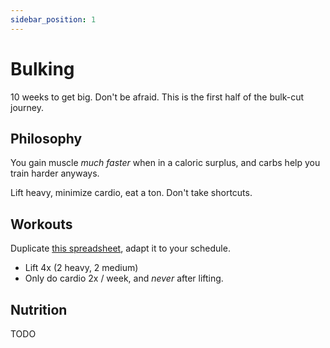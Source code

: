 ```yaml
---
sidebar_position: 1
---
```


# Bulking

10 weeks to get big. Don't be afraid. This is the first half of the bulk-cut journey.

## Philosophy

You gain muscle _much faster_ when in a caloric surplus, and carbs help you train harder anyways.

Lift heavy, minimize cardio, eat a ton. Don't take shortcuts.

## Workouts

Duplicate [this spreadsheet](https://docs.google.com/spreadsheets/d/1VwsLI8ZCy5Im9O7YzSCyWH_mRaq506If49B1-c7QTgo), adapt it to your schedule.

* Lift 4x (2 heavy, 2 medium)
* Only do cardio 2x / week, and _never_ after lifting.

## Nutrition

TODO
